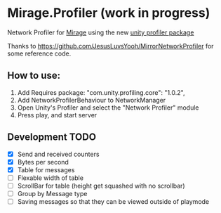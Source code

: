 # Mirage.Profiler (work in progress)

Network Profiler for [Mirage](https://github.com/MirageNet/Mirage) using the new [unity profiler package](https://docs.unity3d.com/Packages/com.unity.profiling.core@1.0/manual/index.html)


Thanks to https://github.com/JesusLuvsYooh/MirrorNetworkProfiler for some reference code.


## How to use:
1) Add Requires package: "com.unity.profiling.core": "1.0.2",
2) Add NetworkProfilerBehaviour to NetworkManager
3) Open Unity's Profiler and select the "Network Profiler" module
4) Press play, and start server

## Development TODO

- [x] Send and received counters
- [x] Bytes per second
- [x] Table for messages
- [ ] Flexable width of table
- [ ] ScrollBar for table (height get squashed with no scrollbar)
- [ ] Group by Message type
- [ ] Saving messages so that they can be viewed outside of playmode